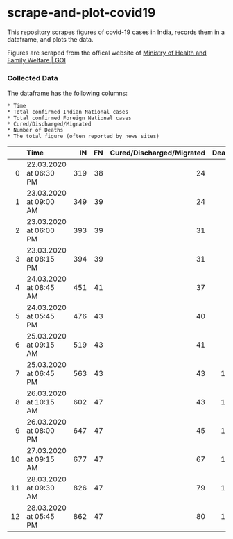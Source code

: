 # scrape-and-plot-covid19
This repository scrapes figures of covid-19 cases in India, records them in a dataframe, and plots the data.

Figures are scraped from the offical website of <a href = "https://www.mohfw.gov.in/">Ministry of Health and Family Welfare | GOI </a>

### Collected Data

The dataframe has the following columns:

	* Time
	* Total confirmed Indian National cases
	* Total confirmed Foreign National cases
	* Cured/Discharged/Migrated
	* Number of Deaths
	* The total figure (often reported by news sites)

|    | Time                   |   IN |   FN |   Cured/Discharged/Migrated |   Dead |   "Total" |
|---:|:-----------------------|-----:|-----:|-------------:|-------:|----------:|
|  0 | 22.03.2020 at 06:30 PM |  319 |   38 |           24 |      7 |       388 |
|  1 | 23.03.2020 at 09:00 AM |  349 |   39 |           24 |      7 |       419 |
|  2 | 23.03.2020 at 06:00 PM |  393 |   39 |           31 |      7 |       470 |
|  3 | 23.03.2020 at 08:15 PM |  394 |   39 |           31 |      7 |       471 |
|  4 | 24.03.2020 at 08:45 AM |  451 |   41 |           37 |      9 |       538 |
|  5 | 24.03.2020 at 05:45 PM |  476 |   43 |           40 |      9 |       568 |
|  6 | 25.03.2020 at 09:15 AM |  519 |   43 |           41 |      9 |       612 |
|  7 | 25.03.2020 at 06:45 PM |  563 |   43 |           43 |     10 |       659 |
|  8 | 26.03.2020 at 10:15 AM |  602 |   47 |           43 |     13 |       705 |
|  9 | 26.03.2020 at 08:00 PM |  647 |   47 |           45 |     16 |       755 |
| 10 | 27.03.2020 at 09:15 AM |  677 |   47 |           67 |     17 |       808 |
| 11 | 28.03.2020 at 09:30 AM |  826 |   47 |           79 |     19 |       971 |
| 12 | 28.03.2020 at 05:45 PM |  862 |   47 |           80 |     19 |      1008 |